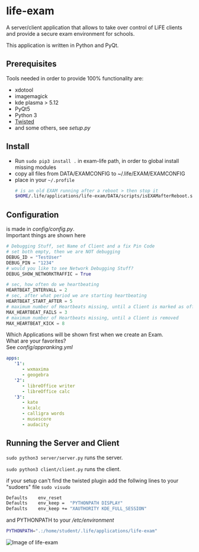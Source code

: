 # life-exam
A server/client application that allows to take over control of LiFE clients and provide a secure exam environment for schools.

This application is written in Python and PyQt.

## Prerequisites
Tools needed in order to provide 100% functionality are:
- xdotool
- imagemagick
- kde plasma > 5.12
- PyQt5
- Python 3
- [Twisted](https://pypi.org/project/Twisted/)
- and some others, see *setup.py*

## Install
- Run `sudo pip3 install .` in exam-life path, in order to global install missing modules
- copy all files from DATA/EXAMCONFIG to ~/.life/EXAM/EXAMCONFIG
- place in your `~/.profile`
  ```bash
  # is an old EXAM running after a reboot > then stop it
  $HOME/.life/applications/life-exam/DATA/scripts/isEXAMafterReboot.sh
  ```
## Configuration
is made in *config/config.py*.  
Important things are shown here
```python
# Debugging Stuff, set Name of Client and a fix Pin Code
# set both empty, then we are NOT debugging
DEBUG_ID = "TestUser"
DEBUG_PIN = "1234"
# would you like to see Network Debugging Stuff?
DEBUG_SHOW_NETWORKTRAFFIC = True

# sec, how often do we heartbeating
HEARTBEAT_INTERVALL = 2     
# sec, after what period we are starting heartbeating
HEARTBEAT_START_AFTER = 5   
# maximum number of Heartbeats missing, until a Client is marked as offline
MAX_HEARTBEAT_FAILS = 3     
# maximum number of Heartbeats missing, until a Client is removed
MAX_HEARTBEAT_KICK = 8      
```
Which Applications will be shown first when we create an Exam.  
What are your favorites?  
See *config/appranking.yml*
```yaml
apps:
   '1':
      - wxmaxima
      - geogebra
   '2':
      - libreOffice writer
      - libreOffice calc
   '3':
      - kate
      - kcalc
      - calligra words
      - musescore
      - audacity
```

## Running the Server and Client
`sudo python3 server/server.py`
runs the server.

`sudo python3 client/client.py`
runs the client.


if your setup can't find the twisted plugin add the follwing lines to your "sudoers" file
`sudo visudo`

```bash
Defaults    env_reset
Defaults    env_keep =  "PYTHONPATH DISPLAY"
Defaults    env_keep += "XAUTHORITY KDE_FULL_SESSION"
```

and PYTHONPATH to your */etc/environment*

```bash
PYTHONPATH=".:/home/student/.life/applications/life-exam"
```

![Image of life-exam](http://life-edu.eu/images/exam2.gif)
